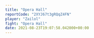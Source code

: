 ```yaml
---
title: "Opera Hall"
reportCode: "2XYJ67t3gRQqZ4FN"
player: "Zailol"
fight: "Opera Hall"
date: 2021-08-23T19:07:58.042000+00:00
---
```

